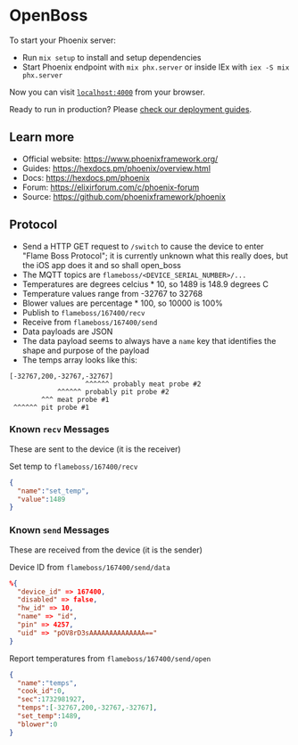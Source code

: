 # OpenBoss

To start your Phoenix server:

  * Run `mix setup` to install and setup dependencies
  * Start Phoenix endpoint with `mix phx.server` or inside IEx with `iex -S mix phx.server`

Now you can visit [`localhost:4000`](http://localhost:4000) from your browser.

Ready to run in production? Please [check our deployment guides](https://hexdocs.pm/phoenix/deployment.html).

## Learn more

  * Official website: https://www.phoenixframework.org/
  * Guides: https://hexdocs.pm/phoenix/overview.html
  * Docs: https://hexdocs.pm/phoenix
  * Forum: https://elixirforum.com/c/phoenix-forum
  * Source: https://github.com/phoenixframework/phoenix

## Protocol
- Send a HTTP GET request to `/switch` to cause the device to enter "Flame Boss Protocol"; it is currently unknown what this
really does, but the iOS app does it and so shall open_boss
- The MQTT topics are `flameboss/<DEVICE_SERIAL_NUMBER>/...`
- Temperatures are degrees celcius * 10, so 1489 is 148.9 degrees C
- Temperature values range from -32767 to 32768
- Blower values are percentage * 100, so 10000 is 100%
- Publish to `flameboss/167400/recv`
- Receive from `flameboss/167400/send`
- Data payloads are JSON
- The data payload seems to always have a `name` key that identifies the shape and purpose of the payload
- The temps array looks like this:
```raw
[-32767,200,-32767,-32767]
                   ^^^^^^ probably meat probe #2
            ^^^^^^ probably pit probe #2
        ^^^ meat probe #1
 ^^^^^^ pit probe #1
```

### Known `recv` Messages
These are sent to the device (it is the receiver)

Set temp to `flameboss/167400/recv`
```json
{
  "name":"set_temp",
  "value":1489
}
```

### Known `send` Messages
These are received from the device (it is the sender)

Device ID from `flameboss/167400/send/data`
```json
%{
  "device_id" => 167400,
  "disabled" => false,
  "hw_id" => 10,
  "name" => "id",
  "pin" => 4257,
  "uid" => "pOV8rD3sAAAAAAAAAAAAAA=="
}
```

Report temperatures from `flameboss/167400/send/open`
```json
{
  "name":"temps",
  "cook_id":0,
  "sec":1732981927,
  "temps":[-32767,200,-32767,-32767],
  "set_temp":1489,
  "blower":0
}
```
